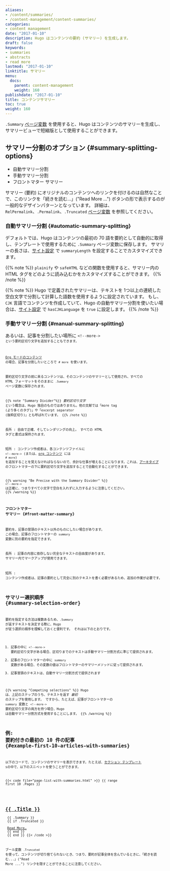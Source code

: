 ```yaml
---
aliases:
- /content/summaries/
- /content-management/content-summaries/
categories:
- content management
date: "2017-01-10"
description: Hugo はコンテンツの要約 (サマリー) を生成します。
draft: false
keywords:
- summaries
- abstracts
- read more
lastmod: "2017-01-10"
linktitle: サマリー
menu:
  docs:
    parent: content-management
    weight: 160
publishdate: "2017-01-10"
title: コンテンツサマリー
toc: true
weight: 160
---
```


`.Summary` [ページ変数][pagevariables] を使用すると、Hugo はコンテンツのサマリーを生成し、サマリービューで短縮版として使用することができます。

## サマリー分割のオプション {#summary-splitting-options}

* 自動サマリー分割
* 手動サマリー分割
* フロントマター サマリー

サマリー (要約) にオリジナルのコンテンツへのリンクを付けるのは自然なことで、このリンクを「続きを読む...」("Read More ...") ボタンの形で表示するのが一般的なデザインパターンとなっています。
詳細は、`RelPermalink`、`.Permalink`、`.Truncated` [ページ変数][pagevariables] を参照してください。

### 自動サマリー分割 {#automatic-summary-splitting}

デフォルトでは、Hugo はコンテンツの最初の 70 語を要約として自動的に取得し、テンプレートで使用するために `.Summary` ページ変数に保存します。
サマリーの長さは、[サイト設定](/getting-started/configuration/) で `summaryLength` を設定することでカスタマイズできます。

{{% note %}}
`plainify` や `safeHTML` などの関数を使用すると、サマリー内の HTML タグをどのように読み込むかをカスタマイズすることができます。
{{% /note %}}

{{% note %}}
Hugo で定義されたサマリーは、テキストを 1つ以上の連続した空白文字で分割して計算した語数を使用するように設定されています。
もし、`CJK` 言語でコンテンツを作成していて、Hugo の自動サマリー分割を使いたい場合は、[サイト設定](/getting-started/configuration/) で `hasCJKLanguage` を `true` に設定します。
{{% /note %}}

### 手動サマリー分割 {#manual-summary-splitting}

あるいは、記事を分割したい場所に <code>&#60;&#33;&#45;&#45;more&#45;&#62;<code> という要約区切り文字を追加することもできます。

[Org モードのコンテンツ][org] の場合、記事を分割したいところで `# more` を使います。

要約区切り文字の前に来るコンテンツは、そのコンテンツのサマリーとして使用され、すべての HTML フォーマットをそのままに `.Summary` ページ変数に保存されます。

{{% note "Summary Divider"%}}
*要約区切り文字* という概念は、Hugo 独自のものではありません。他の文献では「more tag (より多くのタグ)」や「excerpt separator (抜粋区切り)」とも呼ばれています。
{{% /note %}}

長所
: 自由で正確、そしてレンダリングの向上。 すべての HTML タグと書式は保持されます。

短所
: コンテンツ作成者は、各コンテンツファイルに <code>&#60;&#33;&#45;&#45;more&#45;&#62;</code> (または、[org コンテンツ][org] には `# more`) を追加することを覚えなければならないので、余計な仕事が増えることになります。これは、[アーキタイプ](/content-management/archetypes/) のフロントマターの下に要約区切り文字を追加することで自動化することができます。

{{% warning "Be Precise with the Summary Divider" %}}
<code>&#60;&#33;&#45;&#45;more&#45;&#62;</code> は正確に、つまりすべて小文字で空白を入れずに入力するように注意してください。
{{% /warning %}}

### フロントマター サマリー {#front-matter-summary}

要約を、記事の冒頭のテキスト以外のものにしたい場合があります。 この場合、記事のフロントマターの `summary` 変数に別の要約を指定できます。

長所
: 記事の内容に依存しない完全なテキストの自由度があります。 サマリー内でマークアップが使用できます。

短所
: コンテンツ作成者は、記事の要約として完全に別のテキストを書く必要があるため、追加の作業が必要です。

## サマリー選択順序 {#summary-selection-order}

要約を指定する方法は複数あるため、`.Summary` が返すテキストを決定する際に、Hugo が従う選択の順序を理解しておくと便利です。 それは以下のとおりです。

1. 記事の中に <code>&#60;&#33;&#45;&#45;more&#45;&#62;</code> 要約区切り文字がある場合、区切りまでのテキストは手動サマリー分割方式に準じて提供されます。
2. 記事のフロントマターの中に `summary` 変数がある場合、その変数の値はフロントマターのサマリーメソッドに従って提供されます。
3. 記事冒頭のテキストは、自動サマリー分割方式で提供されます

{{% warning "Competing selections" %}}
Hugo は、上記のステップのうち、テキストを返す _最初_ のステップを使用します。 ですから、たとえば、記事がフロントマターの `summary` 変数と <code>&#60;&#33;&#45;&#45;more&#45;&#62;</code> 要約区切り文字の両方を持つ場合、Hugo は自動サマリー分割方式を使用することにします。
{{% /warning %}}

## 例: 要約付きの最初の 10 件の記事 {#example-first-10-articles-with-summaries}

以下のコードで、コンテンツのサマリーを表示できます。たとえば、[セクション テンプレート][section template] sの中で、以下のスニペットを使うことができます。

{{< code file="page-list-with-summaries.html" >}}
{{ range first 10 .Pages }}
    <article>
      <!-- this <div> includes the title summary -->
      <div>
        <h2><a href="{{ .RelPermalink }}">{{ .Title }}</a></h2>
        {{ .Summary }}
      </div>
      {{ if .Truncated }}
      <!-- This <div> includes a read more link, but only if the summary is truncated... -->
      <div>
        <a href="{{ .RelPermalink }}">Read More…</a>
      </div>
      {{ end }}
    </article>
{{ end }}
{{< /code >}}

ブール変数 `.Truncated` を使って、コンテンツが切り捨てられないとき、つまり、要約が記事全体を含んでいるときに、「続きを読む...」("Read More ...") リンクを隠すことができることに注意してください。

[org]: /content-management/formats/
[pagevariables]: /variables/page/
[section template]: /templates/section-templates/
